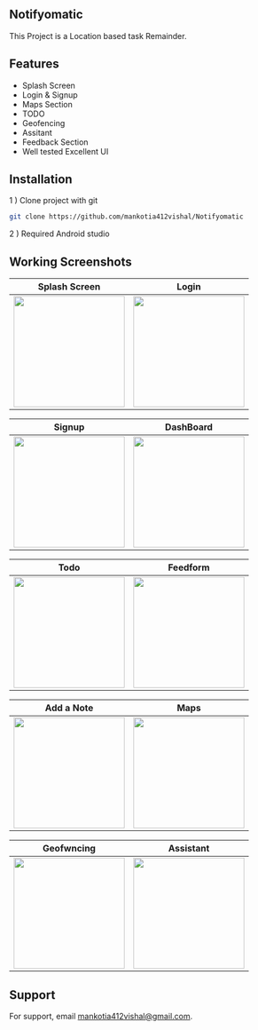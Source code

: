 ##  Notifyomatic 

This Project is a Location based task Remainder. 

 

## Features
 
-  Splash Screen
-  Login & Signup
-  Maps Section
-  TODO
-  Geofencing
-  Assitant
-  Feedback Section
-  Well tested Excellent UI


 
## Installation

1 ) Clone project with git

```bash
git clone https://github.com/mankotia412vishal/Notifyomatic
```
2 ) Required Android studio


## Working Screenshots
 
 
|  Splash Screen | Login | 
| :---:   | :---: |  
| <img style="border-width:30" src="https://user-images.githubusercontent.com/90970004/219635032-58f34c48-fd18-4822-a1c0-371fe96e3f02.png" width="200"/> | <img style="border-width:30" src="https://user-images.githubusercontent.com/90970004/219635086-9f4183e9-1eef-4b96-830b-885767ea4c97.png" width="200"/>   | 
 

|  Signup | DashBoard | 
| :---:   | :---: | 
| <img style="border-width:30" src="https://user-images.githubusercontent.com/90970004/219635150-e0e0950f-459a-46ce-9d56-c2300646c16a.png" width="200"/> | <img style="border-width:30" src="https://user-images.githubusercontent.com/90970004/219635200-f00d0ab6-493b-48b2-b2d6-8104f182bf5d.png" width="200"/>  |

|  Todo | Feedform | 
| :---:   | :---: | 
| <img style="border-width:30" src="https://user-images.githubusercontent.com/90970004/219635621-b9aad516-e419-4667-8779-788f669c59bb.png" width="200"/> | <img style="border-width:30" src="https://user-images.githubusercontent.com/90970004/219635494-0b35f286-0f31-4e80-b558-e4950a2c77dc.png" width="200"/>  |


 |  Add a Note | Maps | 
| :---:   | :---: | 
| <img style="border-width:30" src="https://user-images.githubusercontent.com/90970004/219635408-fe7751f0-915f-471a-8b85-3ed2047959ee.png" width="200"/> | <img style="border-width:30" src="https://user-images.githubusercontent.com/90970004/219635347-b0d983ae-a04c-4fad-918c-12f44504aab2.png" width="200"/>  |


 |  Geofwncing | Assistant | 
| :---:   | :---: | 
| <img style="border-width:30" src="https://user-images.githubusercontent.com/90970004/219635266-24cdd195-ae21-4512-ae2a-cbce98b6a999.png" width="200"/> | <img style="border-width:30" src="https://user-images.githubusercontent.com/90970004/219635302-1433a351-3d78-41e7-b22f-cc12557e117a.png" width="200"/>  |
 


## Support

For support, email mankotia412vishal@gmail.com.

